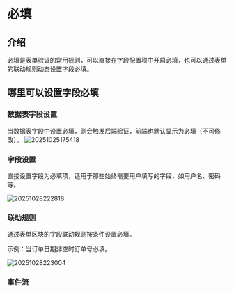 # 必填

## 介绍

必填是表单验证的常用规则，可以直接在字段配置项中开启必填，也可以通过表单的联动规则动态设置字段必填。

## 哪里可以设置字段必填

### 数据表字段设置

当数据表字段中设置必填，则会触发后端验证，前端也默认显示为必填（不可修改）。
![20251025175418](https://static-docs.nocobase.com/20251025175418.png)

### 字段设置

直接设置字段为必填项，适用于那些始终需要用户填写的字段，如用户名、密码等。

![20251028222818](https://static-docs.nocobase.com/20251028222818.png)

### 联动规则

通过表单区块的字段联动规则按条件设置必填。

示例：当订单日期非空时订单号必填。

![20251028223004](https://static-docs.nocobase.com/20251028223004.png)

### 事件流
